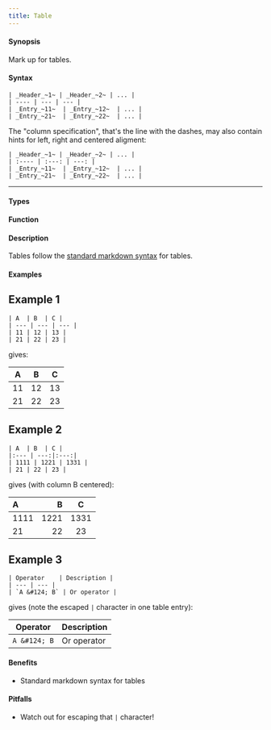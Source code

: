 ```yaml
---
title: Table
---
```


#### Synopsis

Mark up for tables.

#### Syntax

``````
| _Header_~1~ | _Header_~2~ | ... |
| ---- | --- | --- |
| _Entry_~11~  | _Entry_~12~  | ... |
| _Entry_~21~  | _Entry_~22~  | ... |
``````

The "column specification", that's the line with the dashes, may also contain hints for
left, right and centered aligment:

``````
| _Header_~1~ | _Header_~2~ | ... |
| :---- | :---: | ---: |
| _Entry_~11~  | _Entry_~12~  | ... |
| _Entry_~21~  | _Entry_~22~  | ... |
``````
----

#### Types

#### Function

#### Description

Tables follow the [standard markdown syntax](https://www.markdownguide.org/extended-syntax/#tables) for tables.

#### Examples

##  Example 1 

``````
| A  | B  | C |
| --- | --- | --- |
| 11 | 12 | 13 |
| 21 | 22 | 23 |
``````

gives:

| A  | B  | C |
| --- | --- | --- |
| 11 | 12 | 13 |
| 21 | 22 | 23 |


##  Example 2 


``````
| A  | B  | C |
|:--- | ---:|:---:|
| 1111 | 1221 | 1331 |
| 21 | 22 | 23 |
``````

gives (with column B centered):

| A  | B  | C |
|:--- | ---:|:---:|
| 1111 | 1221 | 1331 |
| 21 | 22 | 23 |


##  Example 3 

```rascal
| Operator    | Description |
| --- | --- |
| `A &#124; B` | Or operator |

```

gives (note the escaped `|` character in one table entry):

| Operator    | Description |
| --- | --- |
| `A &#124; B` | Or operator |


#### Benefits

* Standard markdown syntax for tables

#### Pitfalls

* Watch out for escaping that `|` character!

